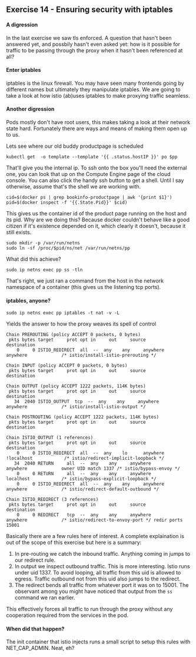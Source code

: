 ## Exercise 14 - Ensuring security with iptables

#### A digression

In the last exercise we saw tls enforced. A question that hasn't been answered yet, and possbily hasn't even asked yet: how is it possible for traffic to be passing through the proxy when it hasn't been referenced at all?

#### Enter iptables

iptables is the linux firewall. You may have seen many frontends going by different names but ultimately they manipulate iptables. We are going to take a look at how istio (ab)uses iptables to make proxying traffic seamless.

#### Another digression

Pods mostly don't have root users, this makes taking a look at their network state hard. Fortunately there are ways and means of making them open up to us.

Lets see where our old buddy productpage is scheduled

```
kubectl get  -o template --template '{{ .status.hostIP }}' po $pp
```

That'll give you the internal ip. To ssh onto the box you'll need the external one, you can look that up on the Compute Engine page of the cloud console. You can also click the handy ssh button to get a shell. Until I say otherwise, assume that's the shell we are working with.

```
cid=$(docker ps | grep bookinfo-productpage | awk '{print $1}')
pid=$(docker inspect -f '{{.State.Pid}}' $cid)
```

This gives us the container id of the product page running on the host and its pid. Why are we doing this? Because docker couldn't behave like a good citizen if it's existence depended on it, which clearly it doesn't, because it still exists.

```
sudo mkdir -p /var/run/netns
sudo ln -sf /proc/$pid/ns/net /var/run/netns/pp
```

What did this achieve?

```
sudo ip netns exec pp ss -tln
```

That's right, we just ran a command from the host in the network namespace of a container (this gives us the listening tcp ports).

#### iptables, anyone?

```
sudo ip netns exec pp iptables -t nat -v -L
```

Yields the answer to how the proxy weaves its spell of control

```
Chain PREROUTING (policy ACCEPT 0 packets, 0 bytes)
 pkts bytes target     prot opt in     out     source               destination         
    0     0 ISTIO_REDIRECT  all  --  any    any     anywhere             anywhere             /* istio/install-istio-prerouting */

Chain INPUT (policy ACCEPT 0 packets, 0 bytes)
 pkts bytes target     prot opt in     out     source               destination         

Chain OUTPUT (policy ACCEPT 1222 packets, 114K bytes)
 pkts bytes target     prot opt in     out     source               destination         
   34  2040 ISTIO_OUTPUT  tcp  --  any    any     anywhere             anywhere             /* istio/install-istio-output */

Chain POSTROUTING (policy ACCEPT 1222 packets, 114K bytes)
 pkts bytes target     prot opt in     out     source               destination         

Chain ISTIO_OUTPUT (1 references)
 pkts bytes target     prot opt in     out     source               destination         
    0     0 ISTIO_REDIRECT  all  --  any    lo      anywhere            !localhost            /* istio/redirect-implicit-loopback */
   34  2040 RETURN     all  --  any    any     anywhere             anywhere             owner UID match 1337 /* istio/bypass-envoy */
    0     0 RETURN     all  --  any    any     anywhere             localhost            /* istio/bypass-explicit-loopback */
    0     0 ISTIO_REDIRECT  all  --  any    any     anywhere             anywhere             /* istio/redirect-default-outbound */

Chain ISTIO_REDIRECT (3 references)
 pkts bytes target     prot opt in     out     source               destination         
    0     0 REDIRECT   tcp  --  any    any     anywhere             anywhere             /* istio/redirect-to-envoy-port */ redir ports 15001
```

Basically there are a few rules here of interest. A complete explaination is out of the scope of this exercise but here is a summary:

1. In pre-routing we catch the inbound traffic. Anything coming in jumps to our redirect rule.
2. In output we inspect outbound traffic. This is more interesting. Istio runs under uid 1337. To avoid looping, all traffic from this uid is allowed to egress. Traffic outbound not from this uid also jumps to the redirect.
3. The redirect bends all traffic from whatever port it was on to 15001. The observant among you might have noticed that output from the `ss` command we ran earlier.

This effectively forces all traffic to run through the proxy without any cooperation required from the services in the pod.

#### When did that happen?

The init container that istio injects runs a small script to setup this rules with NET\_CAP\_ADMIN. Neat, eh?
